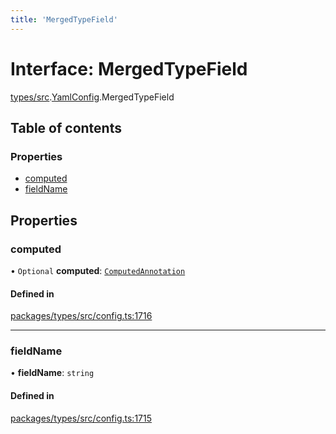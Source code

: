 ```yaml
---
title: 'MergedTypeField'
---
```


# Interface: MergedTypeField

[types/src](../modules/types_src).[YamlConfig](../modules/types_src.YamlConfig).MergedTypeField

## Table of contents

### Properties

- [computed](types_src.YamlConfig.MergedTypeField#computed)
- [fieldName](types_src.YamlConfig.MergedTypeField#fieldname)

## Properties

### computed

• `Optional` **computed**: [`ComputedAnnotation`](types_src.YamlConfig.ComputedAnnotation)

#### Defined in

[packages/types/src/config.ts:1716](https://github.com/Urigo/graphql-mesh/blob/master/packages/types/src/config.ts#L1716)

___

### fieldName

• **fieldName**: `string`

#### Defined in

[packages/types/src/config.ts:1715](https://github.com/Urigo/graphql-mesh/blob/master/packages/types/src/config.ts#L1715)
